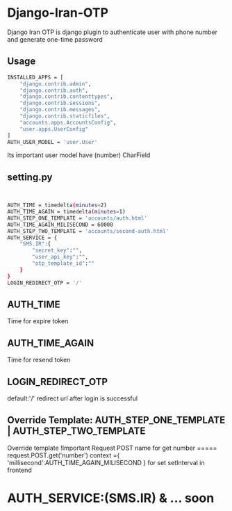 # Django-Iran-OTP
Django Iran OTP is django plugin to authenticate user with phone number and generate one-time password

## Usage
```bash
INSTALLED_APPS = [
    "django.contrib.admin",
    "django.contrib.auth",
    "django.contrib.contenttypes",
    "django.contrib.sessions",
    "django.contrib.messages",
    "django.contrib.staticfiles",
    "accounts.apps.AccountsConfig",
    "user.apps.UserConfig"
]
AUTH_USER_MODEL = 'user.User'

```
Its important user model have (number) CharField

## setting.py
```bash


AUTH_TIME = timedelta(minutes=2)
AUTH_TIME_AGAIN = timedelta(minutes=1)
AUTH_STEP_ONE_TEMPLATE = 'accounts/auth.html'
AUTH_TIME_AGAIN_MILISECOND = 60000
AUTH_STEP_TWO_TEMPLATE = 'accounts/second-auth.html'
AUTH_SERVICE = {
    "SMS.IR":{
        "secret_key":"",
        "user_api_key":"",
        "otp_template_id":""
    }
}
LOGIN_REDIRECT_OTP = '/'
```
## AUTH_TIME
Time for expire token

## AUTH_TIME_AGAIN
Time for resend token
## LOGIN_REDIRECT_OTP
default:'/'
redirect url after login is successful
## Override Template: AUTH_STEP_ONE_TEMPLATE | AUTH_STEP_TWO_TEMPLATE
Override template
!Important
Request POST name for get number ===== request.POST.get('number')
context ={
'millisecond':AUTH_TIME_AGAIN_MILISECOND
}
for set setInterval in frontend
# AUTH_SERVICE:(SMS.IR) & ... soon
